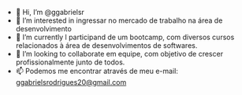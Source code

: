 - 👋 Hi, I’m @ggabrielsr
- 👀 I’m interested in  ingressar no mercado de trabalho na área de desenvolvimento
- 🌱 I’m currently l participand de  um bootcamp, com diversos cursos relacionados à área de desenvolvimentos de softwares.
- 💞️ I’m looking to collaborate em equipe, com objetivo de crescer profissionalmente junto de todos.
- 📫 Podemos me encontrar através de meu e-mail: ggabrielsrodrigues20@gmail.com
<!---
ggabrielsr/ggabrielsr is a ✨ special ✨ repository because its `README.md` (this file) appears on your GitHub profile.
You can click the Preview link to take a look at your changes.
--->
